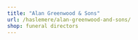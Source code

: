 ```yaml
---
title: "Alan Greenwood & Sons"
url: /haslemere/alan-greenwood-and-sons/
shop: funeral directors
---
```

